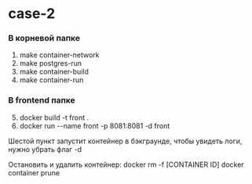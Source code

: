# case-2
### В корневой папке
1. make container-network
2. make postgres-run
3. make container-build
4. make container-run

### В frontend папке
5. docker build -t front .
6. docker run --name front -p 8081:8081 -d front 

Шестой пункт запустит контейнер в бэкграунде, чтобы увидеть логи, нужно убрать флаг -d

Остановить и удалить контейнер:
    docker rm -f [CONTAINER ID]
    docker container prune